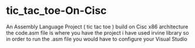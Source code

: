 # tic_tac_toe-On-Cisc
An Assembly Language Project ( tic tac toe ) build on Cisc x86 architecture 
the code.asm file is where you have the project
i have used irvine library so in order to run the .asm file you would have to configure your Visual Studio 
